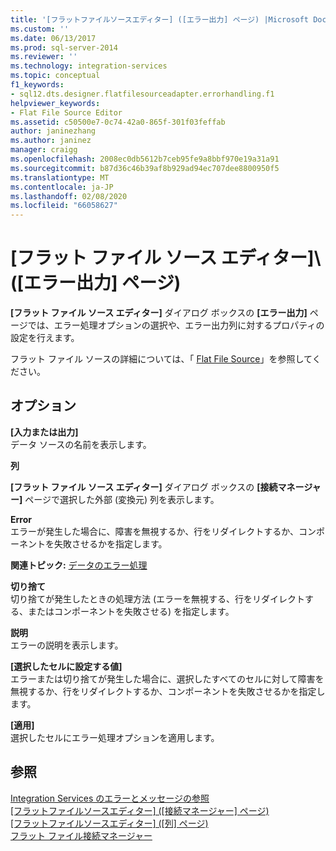 ```yaml
---
title: '[フラットファイルソースエディター] ([エラー出力] ページ) |Microsoft Docs'
ms.custom: ''
ms.date: 06/13/2017
ms.prod: sql-server-2014
ms.reviewer: ''
ms.technology: integration-services
ms.topic: conceptual
f1_keywords:
- sql12.dts.designer.flatfilesourceadapter.errorhandling.f1
helpviewer_keywords:
- Flat File Source Editor
ms.assetid: c50500e7-0c74-42a0-865f-301f03feffab
author: janinezhang
ms.author: janinez
manager: craigg
ms.openlocfilehash: 2008ec0db5612b7ceb95fe9a8bbf970e19a31a91
ms.sourcegitcommit: b87d36c46b39af8b929ad94ec707dee8800950f5
ms.translationtype: MT
ms.contentlocale: ja-JP
ms.lasthandoff: 02/08/2020
ms.locfileid: "66058627"
---
```

# <a name="flat-file-source-editor-error-output-page"></a>[フラット ファイル ソース エディター]\ ([エラー出力] ページ)
  
  **[フラット ファイル ソース エディター]** ダイアログ ボックスの **[エラー出力]** ページでは、エラー処理オプションの選択や、エラー出力列に対するプロパティの設定を行えます。  
  
 フラット ファイル ソースの詳細については、「 [Flat File Source](data-flow/flat-file-source.md)」を参照してください。  
  
## <a name="options"></a>オプション  
 **[入力または出力]**  
 データ ソースの名前を表示します。  
  
 **列**  
 
  **[フラット ファイル ソース エディター]** ダイアログ ボックスの **[接続マネージャー]** ページで選択した外部 (変換元) 列を表示します。  
  
 **Error**  
 エラーが発生した場合に、障害を無視するか、行をリダイレクトするか、コンポーネントを失敗させるかを指定します。  
  
 **関連トピック:** [データのエラー処理](data-flow/error-handling-in-data.md)  
  
 **切り捨て**  
 切り捨てが発生したときの処理方法 (エラーを無視する、行をリダイレクトする、またはコンポーネントを失敗させる) を指定します。  
  
 **説明**  
 エラーの説明を表示します。  
  
 **[選択したセルに設定する値]**  
 エラーまたは切り捨てが発生した場合に、選択したすべてのセルに対して障害を無視するか、行をリダイレクトするか、コンポーネントを失敗させるかを指定します。  
  
 **[適用]**  
 選択したセルにエラー処理オプションを適用します。  
  
## <a name="see-also"></a>参照  
 [Integration Services のエラーとメッセージの参照](../../2014/integration-services/integration-services-error-and-message-reference.md)   
 [[フラットファイルソースエディター] &#40;[接続マネージャー] ページ&#41;](../../2014/integration-services/flat-file-source-editor-connection-manager-page.md)   
 [[フラットファイルソースエディター] &#40;[列] ページ&#41;](../../2014/integration-services/flat-file-source-editor-columns-page.md)   
 [フラット ファイル接続マネージャー](connection-manager/file-connection-manager.md)  
  
  

